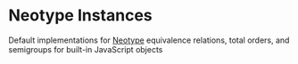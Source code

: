 # Neotype Instances

Default implementations for [Neotype] equivalence relations, total orders, and semigroups
for built-in JavaScript objects

[neotype]: https://github.com/jm4rtinez/neotype_prelude